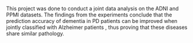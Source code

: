 This project was done to conduct a joint data analysis on the ADNI and PPMI datasets. The findings from the experiments conclude that the prediction accuracy of dementia in PD patients can be improved when jointly classified with Alzheimer patients , thus proving that these diseases share similar pathology.
